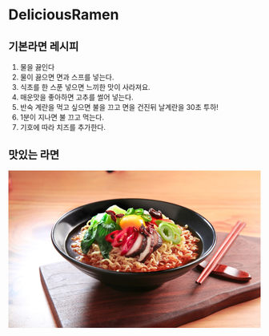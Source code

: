 # DeliciousRamen
## 기본라면 레시피
1. 물을 끓인다
1. 물이 끓으면 면과 스프를 넣는다.
1. 식초를 한 스푼 넣으면 느끼한 맛이 사라져요.
1. 매운맛을 좋아하면 고추를 썰어 넣는다. 
1. 반숙 계란을 먹고 싶으면 불을 끄고 면을 건진뒤 날계란을 30초 투하!
1. 1분이 지나면 불 끄고 먹는다. 
1. 기호에 따라 치즈를 추가한다. 

## 맛있는 라면
![ramen](./ramen.jpg)

